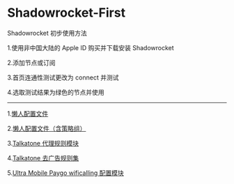 # Shadowrocket-First
Shadowrocket 初步使用方法

1.使用非中国大陆的 Apple ID 购买并下载安装 Shadowrocket

2.添加节点或订阅

3.首页连通性测试更改为 connect 并测试

4.选取测试结果为绿色的节点并使用

-----------------------------------------------------

1.[懒人配置文件](https://raw.githubusercontent.com/wlxuf/Shadowrocket/main/lazy.conf)

2.[懒人配置文件（含策略组）](https://raw.githubusercontent.com/wlxuf/Shadowrocket/main/lazy_group.conf)

3.[Talkatone 代理规则模块](https://raw.githubusercontent.com/LOWERTOP/Shadowrocket-First/refs/heads/main/Talkatone.sgmodule)

4.[Talkatone 去广告规则集](https://raw.githubusercontent.com/LOWERTOP/Shadowrocket-First/refs/heads/main/TalkatoneAntiAds.txt)

5.[Ultra Mobile Paygo wificalling 配置模块](https://raw.githubusercontent.com/LOWERTOP/Shadowrocket-First/refs/heads/main/UltraMobileWiFiCalling.sgmodule)
